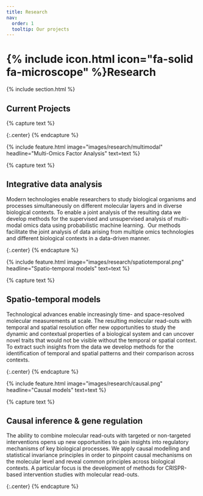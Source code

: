 ```yaml
---
title: Research
nav:
  order: 1
  tooltip: Our projects
---
```


# {% include icon.html icon="fa-solid fa-microscope" %}Research

{% include section.html %}

## Current Projects

{% capture text %}



{:.center}
{% endcapture %}

{%
  include feature.html
  image="images/research/multimodal"
  headline="Multi-Omics Factor Analysis"
  text=text
%}

{% capture text %}
## Integrative data analysis
Modern technologies enable researchers to study biological organisms and processes simultaneously on different molecular layers and in diverse biological contexts. To enable a joint analysis of the resulting data we develop methods for the supervised and unsupervised analysis of multi-modal omics data using probabilistic machine learning.  Our methods facilitate the joint analysis of data arising from multiple omics technologies and different biological contexts in a data-driven manner.
<br>

{:.center}
{% endcapture %}

{%
  include feature.html
  image="images/research/spatiotemporal.png"
  headline="Spatio-temporal models"
  text=text
%}

{% capture text %}
## Spatio-temporal models
Technological advances enable increasingly time- and space-resolved molecular measurements at scale. The resulting molecular read-outs with temporal and spatial resolution offer new opportunities to study the dynamic and contextual properties of a biological system and can uncover novel traits that would not be visible without the temporal or spatial context. To extract such insights from the data we develop methods for the identification of temporal and spatial patterns and their comparison across contexts.

{:.center}
{% endcapture %}

{%
  include feature.html
  image="images/research/causal.png"
  headline="Causal models"
  text=text
%}

{% capture text %}
## Causal inference & gene regulation
The ability to combine molecular read-outs with targeted or non-targeted interventions opens up new opportunities to gain insights into regulatory mechanisms of key biological processes. We apply causal modelling and statistical invariance principles in order to pinpoint causal mechanisms on the molecular level and reveal common principles across biological contexts. A particular focus is the development of methods for CRISPR-based intervention studies with molecular read-outs.

{:.center}
{% endcapture %}
